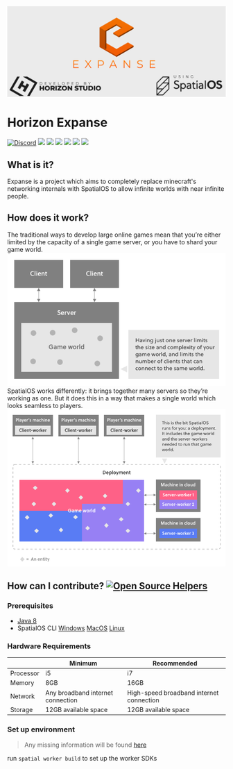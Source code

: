 ![alt tag](docs/expanse.png)

# Horizon Expanse

[![Discord](https://img.shields.io/discord/422424112863117312.svg?style=for-the-badge&logo=discord)](https://discord.gg/758eCD7)
[![](https://img.shields.io/github/contributors/HRZNStudio/Expanse.svg?style=for-the-badge&logo=github)](https://github.com/HRZNStudio/Expanse/graphs/contributors)
[![](https://img.shields.io/github/issues/HRZNStudio/Expanse.svg?style=for-the-badge&logo=github)](https://github.com/HRZNStudio/Expanse/issues)
[![](https://img.shields.io/github/issues-pr/HRZNStudio/Expanse.svg?style=for-the-badge&logo=github)](https://github.com/HRZNStudio/Expanse/pulls)
[![](https://img.shields.io/github/forks/HRZNStudio/Expanse.svg?style=for-the-badge&logo=github)](https://github.com/HRZNStudio/Expanse/network/members)
[![](https://img.shields.io/github/stars/HRZNStudio/Expanse.svg?style=for-the-badge&logo=github)](https://github.com/HRZNStudio/Expanse/stargazers)
[![](https://img.shields.io/badge/License-MIT-green.svg?style=for-the-badge)](https://github.com/HRZNStudio/Expanse/blob/master/LICENSE)

## What is it?
Expanse is a project which aims to completely replace minecraft's networking internals with SpatialOS to allow infinite worlds with near infinite people.

## How does it work?

The traditional ways to develop large online games mean that you’re either limited by the capacity of a single game server, or you have to shard your game world.
![alt tag](docs/trad-client-server.png)
SpatialOS works differently: it brings together many servers so they’re working as one. But it does this in a way that makes a single world which looks seamless to players.
![alt tag](docs/deployment.png)

## How can I contribute? [![Open Source Helpers](https://www.codetriage.com/hrznstudio/spatial/badges/users.svg)](https://www.codetriage.com/hrznstudio/spatial)

### Prerequisites
- [Java 8](http://www.oracle.com/technetwork/java/javase/downloads/jdk8-downloads-2133151.html)
- SpatialOS CLI [Windows](https://docs.improbable.io/reference/13.5/shared/get-started/setup/win) [MacOS](https://docs.improbable.io/reference/13.5/shared/get-started/setup/mac) [Linux](https://docs.improbable.io/reference/13.5/shared/get-started/setup/linux)

### Hardware Requirements
|           | Minimum                           | Recommended                              |
|-----------|-----------------------------------|------------------------------------------|
| Processor | i5                                | i7                                       |
| Memory    | 8GB                               | 16GB                                     |
| Network   | Any broadband internet connection | High-speed broadband internet connection |
| Storage   | 12GB available space              | 12GB available space                     |

### Set up environment

> Any missing information will be found [here](https://docs.improbable.io/reference/13.5/shared/build)

run `spatial worker build` to set up the worker SDKs
